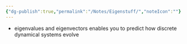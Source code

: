 ```yaml
---
{"dg-publish":true,"permalink":"/Notes/Eigenstuff/","noteIcon":""}
---
```


- eigenvalues and eigenvectors enables you to predict how discrete dynamical systems evolve